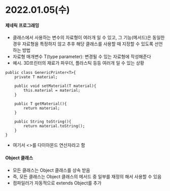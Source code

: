 # 2022.01.05(수)

#### 제네릭 프로그래밍
+ 클래스에서 사용하는 변수의 자료형이 여러개 일 수 있고, 그 기능(메서드)은 동일한 경우 자료형을 특정하지 않고 추후 해당 클래스를 사용할 때 지정할 수 있도록 선언하는 방법
+ 자료형 매개변수 T(type parameter): 변경될 수 있는 자료형에 작성해준다
+ 예시. 3D프린터의 재료가 파우더, 플라스틱 등등 여러개 일 수 있는 상황
```
public class GenericPrinter<T>{
    private T material;

    public void setMaterial(T material){
        this.material = material;
    }

    public T getMaterial(){
        return material;
    }

    public String toString(){
        return material.toString();
    }
}
```
+ 여기서 <>를 다이아몬드 연산자라고 함

#### Object 클래스
+ 모든 클래스는 Object 클래스를 상속 받음
+ 즉, 모든 클래스는 Object 클래스의 메서드 중 일부를 재정의 해서 사용할 수 있음
+ 컴파일러가 자동적으로 extends Object를 추가